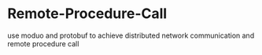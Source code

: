 # Remote-Procedure-Call
use moduo and protobuf to achieve distributed network communication and remote procedure call
